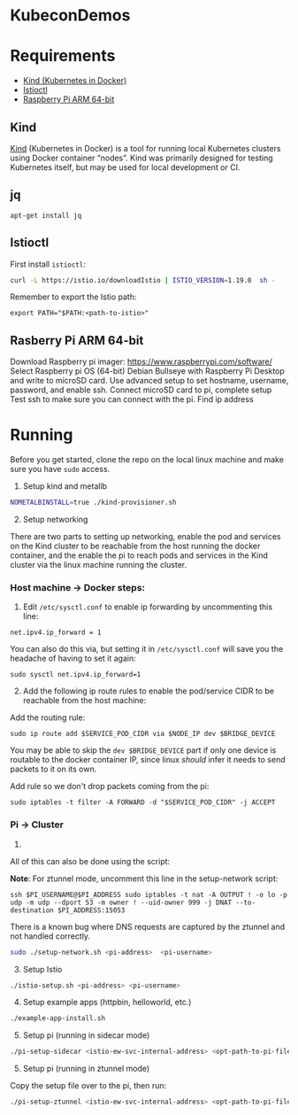 # KubeconDemos

# Requirements 

- [Kind (Kubernetes in Docker)](#kind)
- [Istioctl](#istioctl)
- [Raspberry Pi ARM 64-bit](#pi)

## Kind
[Kind](https://kind.sigs.k8s.io/) (Kubernetes in Docker) is a tool for running local Kubernetes clusters using Docker container “nodes”.  Kind was primarily designed for testing Kubernetes itself, but may be used for local development or CI.

## jq 

``` 
apt-get install jq
```

## Istioctl

First install `istioctl`:

```bash
curl -L https://istio.io/downloadIstio | ISTIO_VERSION=1.19.0  sh -
```

Remember to export the Istio path:
``` 
export PATH="$PATH:<path-to-istio>"
```

## Rasberry Pi ARM 64-bit

Download Raspberry pi imager: https://www.raspberrypi.com/software/
Select Raspberry pi OS (64-bit) Debian Bullseye with Raspberry Pi Desktop and write to microSD card. Use advanced setup to set hostname, username, password, and enable ssh.
Connect microSD card to pi, complete setup
Test ssh to make sure you can connect with the pi. Find ip address


# Running

Before you get started, clone the repo on the local linux machine and make sure you have `sudo` access.

1. Setup kind and metallb 

```bash
NOMETALBINSTALL=true ./kind-provisioner.sh
```

2. Setup networking

There are two parts to setting up networking, enable the pod and services on the Kind cluster to be reachable from the host running the docker container, and the enable the pi to reach pods and services in the Kind cluster via the linux machine running the cluster. 

### Host machine -> Docker steps:

1. Edit `/etc/sysctl.conf` to enable ip forwarding by uncommenting this line: 
``` 
net.ipv4.ip_forward = 1
```

You can also do this via, but setting it in `/etc/sysctl.conf` will save you the headache of having to set it again: 
``` 
sudo sysctl net.ipv4.ip_forward=1
```

2. Add the following ip route rules to enable the pod/service CIDR to be reachable from the host machine:

Add the routing rule:
``` 
sudo ip route add $SERVICE_POD_CIDR via $NODE_IP dev $BRIDGE_DEVICE
```

You may be able to skip the `dev $BRIDGE_DEVICE` part if only one device is routable to the docker container IP, since linux *should* infer it needs to send packets to it on its own.

Add rule so we don't drop packets coming from the pi: 
``` 
sudo iptables -t filter -A FORWARD -d "$SERVICE_POD_CIDR" -j ACCEPT
```

### Pi -> Cluster 

1. 

All of this can also be done using the script:

**Note**: For ztunnel mode, uncomment this line in the setup-network script:
``` 
ssh $PI_USERNAME@$PI_ADDRESS sudo iptables -t nat -A OUTPUT ! -o lo -p udp -m udp --dport 53 -m owner ! --uid-owner 999 -j DNAT --to-destination $PI_ADDRESS:15053
```
There is a known bug where DNS requests are captured by the ztunnel and not handled correctly. 

```bash
sudo ./setup-network.sh <pi-address>  <pi-username>
```

3. Setup Istio 

```bash
./istio-setup.sh <pi-address> <pi-username>
```

4. Setup example apps (httpbin, helloworld, etc.)

```bash
./example-app-install.sh
```

5. Setup pi (running in sidecar mode)

```bash 
./pi-setup-sidecar <istio-ew-svc-internal-address> <opt-path-to-pi-files>
```

5. Setup pi (running in ztunnel mode)

Copy the setup file over to the pi, then run:

```bash 
./pi-setup-ztunnel <istio-ew-svc-internal-address> <opt-path-to-pi-files>
```